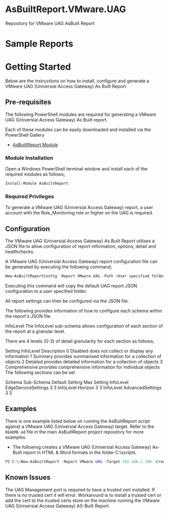 # AsBuiltReport.VMware.UAG
Repository for VMware UAG AsBuilt Report


# Sample Reports

<Coming Soon>

# Getting Started

Below are the instructions on how to install, configure and generate a VMware UAG (Universial Access Gateway) As Built Report

## Pre-requisites
The following PowerShell modules are required for generating a VMware UAG (Universial Access Gateway) As Built report.

Each of these modules can be easily downloaded and installed via the PowerShell Gallery 

- [AsBuiltReport Module](https://www.powershellgallery.com/packages/AsBuiltReport/)

### Module Installation

Open a Windows PowerShell terminal window and install each of the required modules as follows;
```powershell
Install-Module AsBuiltReport
```

### Required Privileges

To generate a VMware UAG (Universial Access Gateway) report, a user account with the Role_Monitoring role or higher on the UAG is required.

## Configuration

The VMware UAG (Universial Access Gateway) As Built Report utilises a JSON file to allow configuration of report information, options, detail and healthchecks.

A VMware UAG (Universial Access Gateway) report configuration file can be generated by executing the following command;
```powershell
New-AsBuiltReportConfig -Report VMware.UAG -Path <User specified folder> -Name <Optional>
```

Executing this command will copy the default UAG report JSON configuration to a user specified folder.

All report settings can then be configured via the JSON file.

The following provides information of how to configure each schema within the report's JSON file.

InfoLevel
The InfoLevel sub-schema allows configuration of each section of the report at a granular level.

There are 4 levels (0-3) of detail granularity for each section as follows;

Setting	InfoLevel	Description
0	Disabled	does not collect or display any information
1	Summary	provides summarised information for a collection of objects
2	Detailed	provides detailed information for a collection of objects
3	Comprehensive	provides comprehensive information for individual objects
The following sections can be set

Schema	    Sub-Schema	            Default Setting     Max Setting
InfoLevel	EdgeServiceSettings     3                   3
InfoLevel	Horizon	                3                   3
InfoLevel	AdvancedSettings        3                   3


## Examples
There is one example listed below on running the AsBuiltReport script against a VMware UAG (Universial Access Gateway) target. Refer to the `README.md` file in the main AsBuiltReport project repository for more examples.

- The following creates a VMware UAG (Universial Access Gateway) As-Built report in HTML & Word formats in the folder C:\scripts\.
```powershell
PS C:\>New-AsBuiltReport -Report VMware.UAG -Target 192.168.1.100 -Credential (Get-Credential) -Format HTML,Word -OutputPath C:\scripts\
```

## Known Issues
The UAG Management port is required to have a trusted cert installed. If there is no trusted cert it will error. Workaround is to install a trusted cert or add the cert to the trusted certs store on the machine running the VMware UAG (Universial Access Gateway) AS-Built Report.